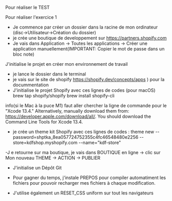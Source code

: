Pour réaliser le TEST

Pour réaliser l'exercice 1

- Je commence par créer un dossier dans la racine de mon ordinateur (disc->Utilisateur->Création du dossier)
- je crée une boutique de developpement sur https://partners.shopify.com
- Je vais dans Application -> Toutes les applications -> Créer une application manuellement(IMPORTANT: Copier le mot de passe dans un bloc note)

J'initialise le projet en créer mon environnement de travail

- je lance le dossier dans le terminal
- je vais sur le site  de shopify  https://shopify.dev/concepts/apps ) pour la docummentation
- J'initialise le projet Shopify  avec ces lignes de codes (pour macOS)
brew tap shopify/shopify
brew install shopify-cli

info(si le Mac à la puce M1) faut aller chercher la ligne de commande pour le "Xcode 13.4."
Alternatively, manually download them from:
  https://developer.apple.com/download/all/.
You should download the Command Line Tools for Xcode 13.4.

- je crée un theme kit Shopify avec ces lignes de codes : theme new --password=shptka_8ea057724752355c4fc46548480e2256 --store=kdfshop.myshopify.com --name="kdf-store"

-J e retourne sur ma boutique, je vais dans BOUTIQUE en ligne -> clic sur Mon nouveau THEME -> ACTION -> PUBLIER 

- J'initialise un Dépôt Git

- Pour gagner du temps, j'instale PREPOS pour compiler automatiment les fichiers pour pouvoir recharger mes fichiers à chaque modification.
- J'utilise également un RESET_CSS uniform sur tout les navigateurs